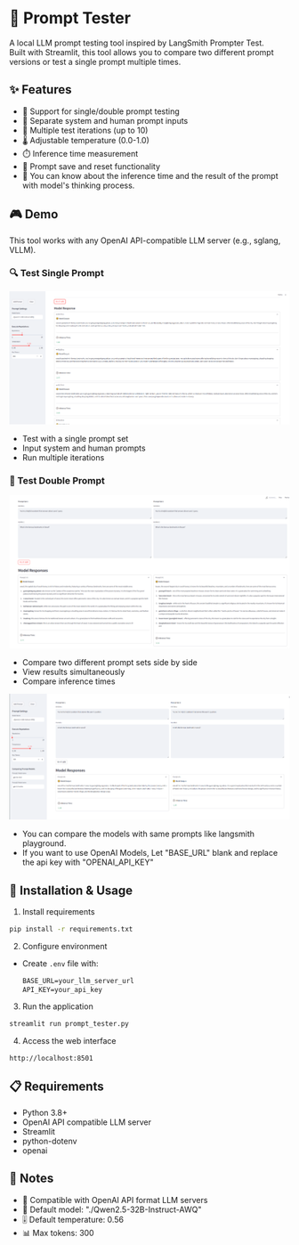 # 🎯 Prompt Tester

A local LLM prompt testing tool inspired by LangSmith Prompter Test.
<br>
Built with Streamlit, this tool allows you to compare two different prompt versions or test a single prompt multiple times.

## ✨ Features

- 📝 Support for single/double prompt testing
- 🔄 Separate system and human prompt inputs
- 🔁 Multiple test iterations (up to 10)
- 🌡️ Adjustable temperature (0.0-1.0)
- ⏱️ Inference time measurement
- 💾 Prompt save and reset functionality
- 🎈 You can know about the inference time and the result of the prompt with model's thinking process.

## 🎮 Demo

This tool works with any OpenAI API-compatible LLM server (e.g., sglang, VLLM).

### 🔍 Test Single Prompt

![test1](readme_imgs/image1.png)

- Test with a single prompt set
- Input system and human prompts
- Run multiple iterations

### 🔄 Test Double Prompt

![test2](readme_imgs/image2.png)

- Compare two different prompt sets side by side
- View results simultaneously
- Compare inference times

![test3](readme_imgs/image3.png)

- You can compare the models with same prompts like langsmith playground.
- If you want to use OpenAI Models, Let "BASE_URL" blank and replace the api key with "OPENAI_API_KEY"

## 🚀 Installation & Usage

1. Install requirements

```bash
pip install -r requirements.txt
```

2. Configure environment

- Create `.env` file with:
  ```
  BASE_URL=your_llm_server_url
  API_KEY=your_api_key
  ```

3. Run the application

```bash
streamlit run prompt_tester.py
```

4. Access the web interface

```
http://localhost:8501
```

## 📋 Requirements

- Python 3.8+
- OpenAI API compatible LLM server
- Streamlit
- python-dotenv
- openai

## 📝 Notes

- 🔌 Compatible with OpenAI API format LLM servers
- 🤖 Default model: "./Qwen2.5-32B-Instruct-AWQ"
- 🎚️ Default temperature: 0.56
- 📊 Max tokens: 300
